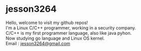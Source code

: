 # jesson3264
Hello, welcome to visit my github repos!  
I'm a Linux C/C++ programmer, working in a security company.  
C/C++ is my first programmer language, also like java pyhon.  
Now studying go language and Linux OS kernel.  
Email : jesson3264@gmail.com  

